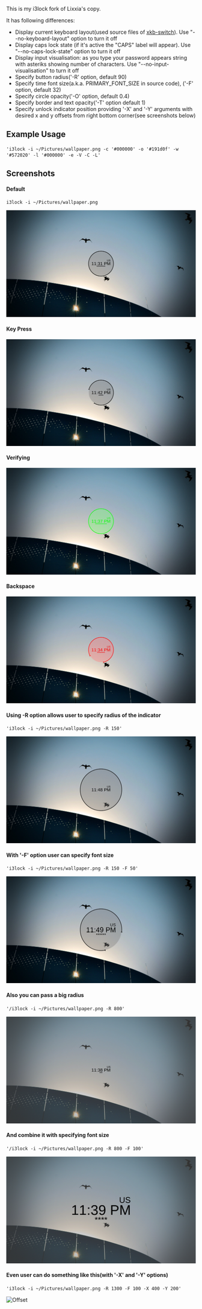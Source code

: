 This is my i3lock fork of Lixxia's copy.

It has following differences:

 - Display current keyboard layout(used source files of [xkb-switch]( https://github.com/ierton/xkb-switch )). Use "--no-keyboard-layout" option to turn it off
 - Display caps lock state (if it's active the "CAPS" label will appear). Use "--no-caps-lock-state" option to turn it off
 - Display input visualisation: as you type your password appears string with asteriks showing number of characters. Use "--no-input-visualisation" to turn it off
 - Specify button radius('-R' option, default 90)
 - Specify time font size(a.k.a. PRIMARY_FONT_SIZE in source code), ('-F' option, default 32)
 - Specify circle opacity('-O' option, default 0.4)
 - Specify border and text opacity('-T' option default 1)
 - Specify unlock indicator position providing '-X' and '-Y' arguments with desired x and y offsets from right bottom corner(see screenshots below)
## Example Usage
```
'i3lock -i ~/Pictures/wallpaper.png -c '#000000' -o '#191d0f' -w '#572020' -l '#000000' -e -V -C -L'
```
## Screenshots
#### Default
```
i3lock -i ~/Pictures/wallpaper.png
```
![Default state](/screenshots/defaultBehaviour.png?raw=true "")
#### Key Press
![On key press](/screenshots/defaultBehaviourKeyPress.png?raw=true "")
#### Verifying
![Veryfing](/screenshots/defaultBehaviourVerifying.png?raw=true "")
#### Backspace
![Backspace](/screenshots/defaultBehaviourBackspace.png?raw=true"")

#### Using -R option allows user to specify radius of the indicator
```
'i3lock -i ~/Pictures/wallpaper.png -R 150'
```
!['-R'](/screenshots/usingROption.png?raw=true "")

#### With '-F' option user can specify font size
```
'i3lock -i ~/Pictures/wallpaper.png -R 150 -F 50'
```
!['-R', '-F'](/screenshots/usingRAndFOptions.png?raw=true "")

#### Also you can pass a big radius
```
'/i3lock -i ~/Pictures/wallpaper.png -R 800'
```
![Big radius](/screenshots/bigRadius.png?raw=true "")

#### And combine it with specifying font size
```
'/i3lock -i ~/Pictures/wallpaper.png -R 800 -F 100'
```
![Big radius and big font](/screenshots/bigRadiusAndFontSize.png?raw=true "")

#### Even user can do something like this(with '-X' and '-Y' options)
```
'i3lock -i ~/Pictures/wallpaper.png -R 1300 -F 100 -X 400 -Y 200'
```
![Offset](/screenshots/screenshots/bigRadiusAndFontSizeXYOffset.png?raw=true "")
